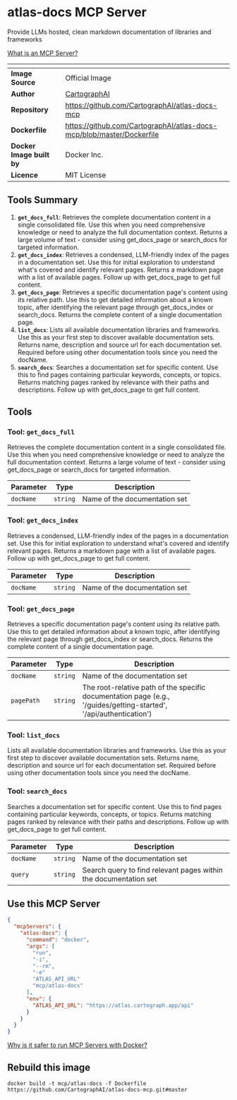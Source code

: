 # atlas-docs MCP Server

Provide LLMs hosted, clean markdown documentation of libraries and frameworks

[What is an MCP Server?](https://www.anthropic.com/news/model-context-protocol)

| <!-- --> | <!-- --> |
|-----------|---------|
| **Image Source** | Official Image |
| **Author** | [CartographAI](https://github.com/CartographAI) |
| **Repository** | https://github.com/CartographAI/atlas-docs-mcp |
| **Dockerfile** | https://github.com/CartographAI/atlas-docs-mcp/blob/master/Dockerfile |
| **Docker Image built by** | Docker Inc. |
| **Licence** | MIT License |

## Tools Summary

 1. **`get_docs_full`**: Retrieves the complete documentation content in a single consolidated file. Use this when you need comprehensive knowledge or need to analyze the full documentation context. Returns a large volume of text - consider using get_docs_page or search_docs for targeted information.
 1. **`get_docs_index`**: Retrieves a condensed, LLM-friendly index of the pages in a documentation set. Use this for initial exploration to understand what's covered and identify relevant pages. Returns a markdown page with a list of available pages. Follow up with get_docs_page to get full content.
 1. **`get_docs_page`**: Retrieves a specific documentation page's content using its relative path. Use this to get detailed information about a known topic, after identifying the relevant page through get_docs_index or search_docs. Returns the complete content of a single documentation page.
 1. **`list_docs`**: Lists all available documentation libraries and frameworks. Use this as your first step to discover available documentation sets. Returns name, description and source url for each documentation set. Required before using other documentation tools since you need the docName.
 1. **`search_docs`**: Searches a documentation set for specific content. Use this to find pages containing particular keywords, concepts, or topics. Returns matching pages ranked by relevance with their paths and descriptions. Follow up with get_docs_page to get full content.

## Tools

### Tool: **`get_docs_full`**

Retrieves the complete documentation content in a single consolidated file. Use this when you need comprehensive knowledge or need to analyze the full documentation context. Returns a large volume of text - consider using get_docs_page or search_docs for targeted information.

| Parameter | Type | Description |
| - | - | - |
| `docName` | `string` | Name of the documentation set |

### Tool: **`get_docs_index`**

Retrieves a condensed, LLM-friendly index of the pages in a documentation set. Use this for initial exploration to understand what's covered and identify relevant pages. Returns a markdown page with a list of available pages. Follow up with get_docs_page to get full content.

| Parameter | Type | Description |
| - | - | - |
| `docName` | `string` | Name of the documentation set |

### Tool: **`get_docs_page`**

Retrieves a specific documentation page's content using its relative path. Use this to get detailed information about a known topic, after identifying the relevant page through get_docs_index or search_docs. Returns the complete content of a single documentation page.

| Parameter | Type | Description |
| - | - | - |
| `docName` | `string` | Name of the documentation set |
| `pagePath` | `string` | The root-relative path of the specific documentation page (e.g., '/guides/getting-started', '/api/authentication') |

### Tool: **`list_docs`**

Lists all available documentation libraries and frameworks. Use this as your first step to discover available documentation sets. Returns name, description and source url for each documentation set. Required before using other documentation tools since you need the docName.

### Tool: **`search_docs`**

Searches a documentation set for specific content. Use this to find pages containing particular keywords, concepts, or topics. Returns matching pages ranked by relevance with their paths and descriptions. Follow up with get_docs_page to get full content.

| Parameter | Type | Description |
| - | - | - |
| `docName` | `string` | Name of the documentation set |
| `query` | `string` | Search query to find relevant pages within the documentation set |

## Use this MCP Server

```json
{
  "mcpServers": {
    "atlas-docs": {
      "command": "docker",
      "args": [
        "run",
        "-i",
        "--rm",
        "-e"
        "ATLAS_API_URL"
        "mcp/atlas-docs"
      ],
      "env": {
        "ATLAS_API_URL": "https://atlas.cartograph.app/api"
      }
    }
  }
}
```

[Why is it safer to run MCP Servers with Docker?](https://www.docker.com/blog/the-model-context-protocol-simplifying-building-ai-apps-with-anthropic-claude-desktop-and-docker/)

## Rebuild this image

```console
docker build -t mcp/atlas-docs -f Dockerfile https://github.com/CartographAI/atlas-docs-mcp.git#master
```

